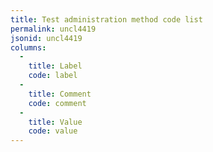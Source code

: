 ```yaml
---
title: Test administration method code list
permalink: uncl4419
jsonid: uncl4419
columns:
  - 
    title: Label
    code: label
  - 
    title: Comment
    code: comment
  - 
    title: Value
    code: value
---
```

